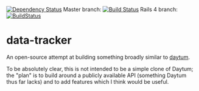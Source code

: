 [![Dependency Status](https://gemnasium.com/tolien/data-tracker.png)](https://gemnasium.com/tolien/data-tracker)
Master branch: [![Build Status](https://travis-ci.org/tolien/data-tracker.png?branch=master)](https://travis-ci.org/tolien/data-tracker)
Rails 4 branch: [![BuildStatus](https://secure.travis-ci.org/tolien/data-tracker.png?branch=rails4)](http://travis-ci.org/tolien/data-tracker)

data-tracker
============
An open-source attempt at building something broadly similar to [daytum](http://daytum.com/).

To be absolutely clear, this is not intended to be a simple clone of Daytum;
the "plan" is to build around a publicly available API (something Daytum thus far lacks)
and to add features which I think would be useful.
